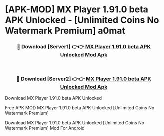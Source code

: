 # [APK-MOD] MX Player 1.91.0 beta APK Unlocked - [Unlimited Coins No Watermark Premium] a0mat



<div align="center">
<h3>🔴 Download [Server1] 👉👉 <a href="https://momento.my/?title=MX_Player_1.91.0_beta_APK_Unlocked">MX Player 1.91.0 beta APK Unlocked Mod Apk</a></h3><br>

<h3>🔴 Download [Server2] 👉👉 <a href="https://momento.my/?title=MX_Player_1.91.0_beta_APK_Unlocked">MX Player 1.91.0 beta APK Unlocked Mod Apk</a></h3>
</div>



Download MX Player 1.91.0 beta APK Unlocked 

Free APK MOD MX Player 1.91.0 beta APK Unlocked [Unlimited Coins No Watermark Premium]

Download MX Player 1.91.0 beta APK Unlocked [Unlimited Coins No Watermark Premium] Mod For Android
